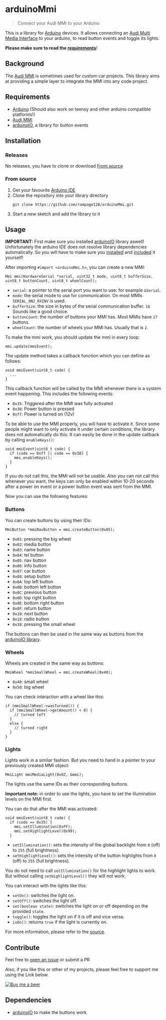 # arduinoMmi

> Connect your Audi MMI to your Arduino

This is a library for [Arduino](https://www.arduino.cc/en/Main/Products#entrylevel) devices. 
It allows connecting an [Audi Multi Media Interface](https://de.wikipedia.org/wiki/Audi_MMI) 
to your arduino, to read button events and toggle its lights.

__Please make sure to read the [requirements](#requirements)__!

## Background

The [Audi MMI](https://de.wikipedia.org/wiki/Audi_MMI) is sometimes used for custom car projects.
This library aims at providing a simple layer to integrate the MMI into any code project.

## Requirements

- [Arduino](https://www.arduino.cc/en/Main/Products#entrylevel) 
  (Should also work on teensy and other arduino compatible platforms!)
- [Audi MMI](https://de.wikipedia.org/wiki/Audi_MMI)
- [arduinoIO](https://github.com/rampage128/arduinoIO), a library for button events

## Installation
### Releases

No releases, you have to clone or download [From source](#from-source)

### From source

1. Get your favourite [Arduino IDE](https://www.arduino.cc/en/main/software)
2. Clone the repository into your library directory  
   ```
   git clone https://github.com/rampage128/arduinoMmi.git
   ```
3. Start a new sketch and add the library to it

## Usage

__IMPORTANT:__ First make sure you installed [arduinoIO](https://github.com/rampage128/arduinoIO#installation) 
library aswell! Unfortunately the arduino IDE does not resolve library dependencies
automatically. So you will have to make sure you [installed](https://github.com/rampage128/arduinoIO#installation) 
and [included](https://github.com/rampage128/arduinoIO#usage) it yourself!

After importing `#import <arduinoMmi.h>`, you can create a new MMI:
```
Mmi mmi(HardwareSerial *serial, uint32_t mode, uint8_t bufferSize, uint8_t buttonCount, uint8_t wheelCount);
```
- `serial`: a pointer to the serial port you want to use: for example `&Serial`.
- `mode`: the serial mode to use for communication. On most MMIs `SERIAL_8N2_RXINV` is used.
- `bufferSize`: the size in bytes of the serial communication buffer. `16` Sounds like a good choice.
- `buttonCount`: the number of buttons your MMI has. Most MMIs have `17` buttons.
- `wheelCount`: the number of wheels your MMI has. Usually that is `2`.

To make the mmi work, you should update the mmi in every loop:
```
mmi.update(mmiEvent);
```
The update method takes a callback function which you can define as follows:
```
void mmiEvent(uint8_t code) {
  ...
}
```
This callback function will be called by the MMI whenever there is a system event happening. This
includes the following events:
- `0x35`: Triggered after the MMI was fully activated
- `0x38`: Power button is pressed
- `0xff`: Power is turned on (12v)

To be able to use the MMI properly, you will have to activate it. Since some people might want to
only activate it under certain conditions, the library does not automatically do this.
It can easily be done in the update callback by calling `enableKeys()`:
```
void mmiEvent(uint8_t code) {
  if (code == 0xff || code == 0x38) {
    mmi.enableKeys();
  }
}
```
If you do not call this, the MMI will not be usable. Also you can not call this whenever you want,
the keys can only be enabled within 10-20 seconds after a power on event or a power button event 
was sent from the MMI.

Now you can use the following features:

### Buttons

You can create buttons by using their IDs:
```
MmiButton *mmiNavButton = mmi.createButton(0x05);
```
- `0x01`: pressing the big wheel
- `0x02`: media button
- `0x03`: name button
- `0x04`: tel button
- `0x05`: nav button
- `0x06`: info button
- `0x07`: car button
- `0x08`: setup button
- `0x0A`: top left button
- `0x0B`: bottom left button
- `0x0C`: previous button
- `0x0D`: top right button
- `0x0E`: bottom right button
- `0x0F`: return button
- `0x10`: next button
- `0x18`: radio button
- `0x38`: pressing the small wheel

The buttons can then be used in the same way as buttons from the [arduinoIO library](https://github.com/rampage128/arduinoIO#advanced-input).

### Wheels

Wheels are created in the same way as buttons:
```
MmiWheel *mmiSmallWheel = mmi.createWheel(0x40);
```
- `0x40`: small wheel
- `0x50`: big wheel

You can check interaction with a wheel like this:
```
if (mmiSmallWheel->wasTurned()) {
  if (mmiSmallWheel->getAmount() < 0) {
    // turned left
  }
  else {
    // turned right
  }
}
```

### Lights

Lights work in a similar fashion. But you need to hand in a pointer to your previously created MMI object:
```
MmiLight mmiMediaLight(0x02, &mmi);
```
The lights use the same IDs as their corresponding buttons.

__Important note:__ in order to use the lights, you have to set the illumination levels on the MMI first.

You can do that after the MMI was activated:
```
void mmiEvent(uint8_t code) {
  if (code == 0x35) {
	mmi.setIllumination(0xFF);
    mmi.setHighlightLevel(0x99);
  }
```
- `setIllumination()`: sets the intensity of the global backlight from `0` (off) to `255` (full brightness).
- `setHighlightLevel()`: sets the intensity of the button highlights from `0` (off) to `255` (full brightness).

You do not need to call `setIllumination()` for the highlight lights to work. But without calling `setHighlightLevel()`
they will not work.

You can interact with the lights like this:
- `setOn()`: switches the light on.
- `setOff()`: switches the light off.
- `set(boolean state)`: switches the light on or off depending on the provided `state`.
- `toggle()`: toggles the light on if it is off and vice versa.
- `isOn()`: returns `true` if the light is currently on.

For more information, please refer to the [source](https://github.com/rampage128/arduinoMmi).

## Contribute

Feel free to [open an issue](https://github.com/rampage128/arduinoMmi/issues) or submit a PR

Also, if you like this or other of my projects, please feel free to support me using the Link below.

[![Buy me a beer](https://img.shields.io/badge/buy%20me%20a%20beer-PayPal-green.svg)](https://www.paypal.me/FrederikWolter/1)

## Dependencies

- [arduinoIO](https://github.com/rampage128/arduinoIO) to make the buttons work